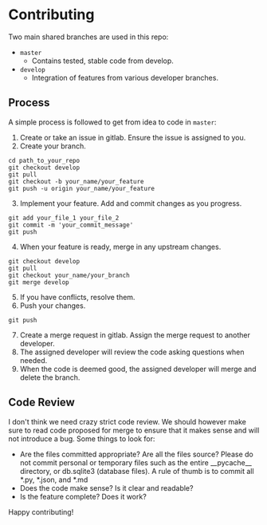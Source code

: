 # Contributing

Two main shared branches are used in this repo:
- `master`
    - Contains tested, stable code from develop.
- `develop`
    - Integration of features from various developer branches.

## Process
A simple process is followed to get from idea to code in `master`:
1. Create or take an issue in gitlab. Ensure the issue is assigned to you.
2. Create your branch.
```
cd path_to_your_repo
git checkout develop
git pull
git checkout -b your_name/your_feature
git push -u origin your_name/your_feature
```
3. Implement your feature. Add and commit changes as you progress.
```
git add your_file_1 your_file_2
git commit -m 'your_commit_message'
git push
```
4. When your feature is ready, merge in any upstream changes.
```
git checkout develop
git pull
git checkout your_name/your_branch
git merge develop
```
5. If you have conflicts, resolve them.
6. Push your changes.
```
git push
```
7. Create a merge request in gitlab. Assign the merge request to another developer.
8. The assigned developer will review the code asking questions when needed.
9. When the code is deemed good, the assigned developer will merge and delete the branch.

## Code Review
I don't think we need crazy strict code review. We should however make sure to read code proposed for merge to ensure that it makes sense and will not introduce a bug. Some things to look for:
- Are the files committed appropriate? Are all the files source? Please do not commit personal or temporary files such as the entire \_\_pycache\_\_ directory, or db.sqlite3 (database files). A rule of thumb is to commit all *.py, *.json, and *.md
- Does the code make sense? Is it clear and readable?
- Is the feature complete? Does it work?

Happy contributing!
